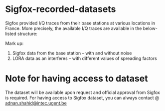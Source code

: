 # Sigfox-recorded-datasets

Sigfox provided I/Q traces from their base stations at various locations in France. More precisely, the available I/Q traces are
available in the below-listed structure:

Mark up: 
1. Sigfox data from the base station – with and without noise
2. LORA data as an interferes – with different values of spreading factors

# Note for having access to dataset
The dataset will be available upon request and official approval from Sigfox is required. For having access to Sigfox dataset, you can always contact @ adnan.shahid@intec.ugent.be

